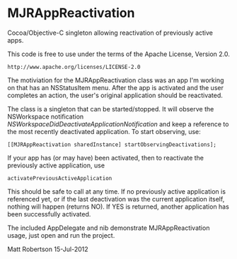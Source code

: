 MJRAppReactivation
==================

Cocoa/Objective-C singleton allowing reactivation of previously active apps.

This code is free to use under the terms of the Apache License, Version 2.0.

    http://www.apache.org/licenses/LICENSE-2.0

The motiviation for the MJRAppReactivation class was an app I'm working on that has an NSStatusItem menu.
After the app is activated and the user completes an action, the user's original application should be reactivated.

The class is a singleton that can be started/stopped. It will observe the NSWorkspace notification _NSWorkspaceDidDeactivateApplicationNotification_ and keep a reference to the most recently deactivated application. To start observing, use:

    [[MJRAppReactivation sharedInstance] startObservingDeactivations];


If your app has (or may have) been activated, then to reactivate the previously active application, use

    activatePreviousActiveApplication

This should be safe to call at any time. If no previously active application is referenced yet, or if the last deactivation was the current application itself, nothing will happen (returns NO). If YES is returned, another application has been successfully activated.

The included AppDelegate and nib demonstrate MJRAppReactivation usage, just open and run the project.

Matt Robertson
15-Jul-2012
